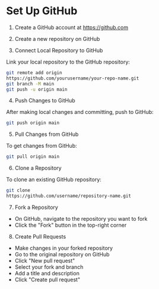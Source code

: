 # Set Up GitHub

1. Create a GitHub account at
https://github.com
2. Create a new repository on GitHub

3. Connect Local Repository to GitHub

Link your local repository to the GitHub repository:

```bash
git remote add origin
https://github.com/yourusername/your-repo-name.git
git branch -M main
git push -u origin main
```

4. Push Changes to GitHub

After making local changes and committing, push to GitHub:

```bash
git push origin main
```

5. Pull Changes from GitHub

To get changes from GitHub:

```bash
git pull origin main
```

6. Clone a Repository

To clone an existing GitHub repository:

```bash
git clone
https://github.com/username/repository-name.git
```

7. Fork a Repository

- On GitHub, navigate to the repository you want to fork
- Click the "Fork" button in the top-right corner

8. Create Pull Requests

- Make changes in your forked repository
- Go to the original repository on GitHub
- Click "New pull request"
- Select your fork and branch
- Add a title and description
- Click "Create pull request"
